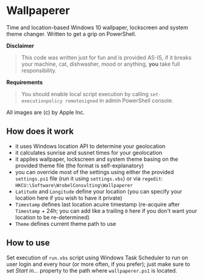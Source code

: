 # Wallpaperer
Time and location-based Windows 10 wallpaper, lockscreen and system theme changer. Written to get a grip on PowerShell.

**Disclaimer**

> This code was written just for fun and is provided AS-IS, if it breaks your machine, cat, dishwasher, mood or anything, **you** take full responsibility.

**Requirements**

> You should enable local script execution by calling `set-executionpolicy remotesigned` in admin PowerShell console.

All images are (c) by Apple Inc.

## How does it work
- it uses Windows location API to determine your geolocation
- it calculates sunrise and susnet times for your geolocation
- it applies wallpaper, lockscreen and system theme basing on the provided theme file (the format is self-explanatory)
- you can override most of the settings using either the provided `settings.ps1` file (run it using `settings.vbs`) or via `regedit`: `HKCU:\Software\WrobelConsulting\Wallpaperer`
 - `Latitude` and `Longitude` define your location (you can specify your location here if you wish to have it private)
 - `Timestamp` defines last location acuire timestamp (re-acquire after `Timestamp` + 24h; you can add like a trailing `0` here if you don't want your location to be re-determined)
 - `Theme` defines current theme path to use


## How to use
Set execution of `run.vbs` script using Windows Task Scheduler to run on user login and every hour (or more often, if you prefer); just make sure to set _Start in..._ property to the path where `wallpaperer.ps1` is located.

